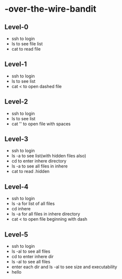 # -over-the-wire-bandit

## Level-0

- ssh to login
- ls to see file list
- cat to read file

## Level-1

- ssh to login
- ls to see list
- cat < to open dashed file

## Level-2

- ssh to login
- ls to see list
- cat '' to open file with spaces

## Level-3

- ssh to login
- ls -a to see list(with hidden files also)
- cd to enter inhere directory
- ls -a to see all files in inhere
- cat to read .hidden

## Level-4

- ssh to login
- ls -a for list of all files
- cd inhere
- ls -a for all files in inhere directory
- cat < to open file beginning with dash

## Level-5

- ssh to login
- ls -al to see all files
- cd to enter inhere dir
- ls -al to see all files
- enter each dir and ls -al to see size and executability
- hello
